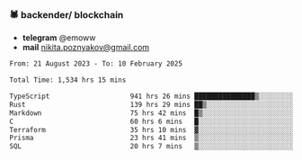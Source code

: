 ### 🕷 backender/ blockchain
- **telegram** @emoww
- **mail** nikita.poznyakov@gmail.com

<!--START_SECTION:waka-->

```txt
From: 21 August 2023 - To: 10 February 2025

Total Time: 1,534 hrs 15 mins

TypeScript                    941 hrs 26 mins ███████████████▒░░░░░░░░░   61.15 %
Rust                          139 hrs 29 mins ██▒░░░░░░░░░░░░░░░░░░░░░░   09.06 %
Markdown                      75 hrs 42 mins  █▒░░░░░░░░░░░░░░░░░░░░░░░   04.92 %
C                             60 hrs 6 mins   █░░░░░░░░░░░░░░░░░░░░░░░░   03.90 %
Terraform                     35 hrs 10 mins  ▓░░░░░░░░░░░░░░░░░░░░░░░░   02.28 %
Prisma                        23 hrs 41 mins  ▒░░░░░░░░░░░░░░░░░░░░░░░░   01.54 %
SQL                           20 hrs 7 mins   ▒░░░░░░░░░░░░░░░░░░░░░░░░   01.31 %
```

<!--END_SECTION:waka-->




